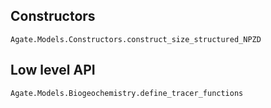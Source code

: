 ## Constructors

```@docs
Agate.Models.Constructors.construct_size_structured_NPZD
```

## Low level API

```@docs
Agate.Models.Biogeochemistry.define_tracer_functions
```
